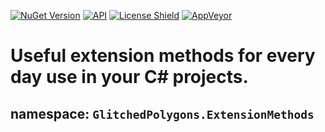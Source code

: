 
[![NuGet Version](https://img.shields.io/nuget/v/GlitchedPolygons.ExtensionMethods)](https://www.nuget.org/packages/GlitchedPolygons.ExtensionMethods/)
[![API](https://img.shields.io/badge/api-docs-informational)](https://glitchedpolygons.github.io/ExtensionMethods/api/GlitchedPolygons.ExtensionMethods.html)
[![License Shield](https://img.shields.io/badge/license-BSD%203--Clause-brightgreen)](https://github.com/GlitchedPolygons/asp.net-core-2.2-cross-platform-gui/blob/master/LICENSE)
[![AppVeyor](https://ci.appveyor.com/api/projects/status/b31bfnpqjmhrdh7f/branch/master?svg=true)](https://ci.appveyor.com/project/GlitchedPolygons/extensionmethods/branch/master)

# Useful extension methods for every day use in your C# projects.

## namespace:  `GlitchedPolygons.ExtensionMethods`
